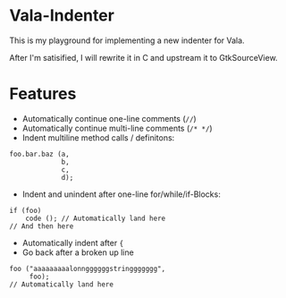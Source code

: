 # Vala-Indenter

This is my playground for implementing a new indenter for Vala.

After I'm satisified, I will rewrite it in C and upstream it to GtkSourceView.

# Features
- Automatically continue one-line comments (`//`)
- Automatically continue multi-line comments (`/* */`)
- Indent multiline method calls / definitons:

```
foo.bar.baz (a,
             b,
             c,
             d);
```
- Indent and unindent after one-line for/while/if-Blocks:
```
if (foo)
    code (); // Automatically land here
// And then here
```
- Automatically indent after `{`
- Go back after a broken up line
```
foo ("aaaaaaaaalonnggggggstringgggggg",
     foo);
// Automatically land here
```

